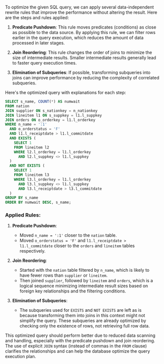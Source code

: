 To optimize the given SQL query, we can apply several data-independent rewrite rules that improve the performance without altering the result. Here are the steps and rules applied:

1. **Predicate Pushdown**: This rule moves predicates (conditions) as close as possible to the data source. By applying this rule, we can filter rows earlier in the query execution, which reduces the amount of data processed in later stages.

2. **Join Reordering**: This rule changes the order of joins to minimize the size of intermediate results. Smaller intermediate results generally lead to faster query execution times.

3. **Elimination of Subqueries**: If possible, transforming subqueries into joins can improve performance by reducing the complexity of correlated subqueries.

Here's the optimized query with explanations for each step:

```sql
SELECT s_name, COUNT(*) AS numwait
FROM nation
JOIN supplier ON s_nationkey = n_nationkey
JOIN lineitem l1 ON s_suppkey = l1.l_suppkey
JOIN orders ON o_orderkey = l1.l_orderkey
WHERE n_name = ':1'
  AND o_orderstatus = 'F'
  AND l1.l_receiptdate > l1.l_commitdate
  AND EXISTS (
    SELECT 1
    FROM lineitem l2
    WHERE l2.l_orderkey = l1.l_orderkey
      AND l2.l_suppkey <> l1.l_suppkey
  )
  AND NOT EXISTS (
    SELECT 1
    FROM lineitem l3
    WHERE l3.l_orderkey = l1.l_orderkey
      AND l3.l_suppkey <> l1.l_suppkey
      AND l3.l_receiptdate > l3.l_commitdate
  )
GROUP BY s_name
ORDER BY numwait DESC, s_name;
```

### Applied Rules:

1. **Predicate Pushdown**:
   - Moved `n_name = ':1'` closer to the `nation` table.
   - Moved `o_orderstatus = 'F'` and `l1.l_receiptdate > l1.l_commitdate` closer to the `orders` and `lineitem` tables respectively.

2. **Join Reordering**:
   - Started with the `nation` table filtered by `n_name`, which is likely to have fewer rows than `supplier` or `lineitem`.
   - Then joined `supplier`, followed by `lineitem` and `orders`, which is a logical sequence minimizing intermediate result sizes based on foreign key relationships and the filtering conditions.

3. **Elimination of Subqueries**:
   - The subqueries used for `EXISTS` and `NOT EXISTS` are left as is because transforming them into joins in this context might not simplify the query. These subqueries are already optimized by checking only the existence of rows, not retrieving full row data.

This optimized query should perform better due to reduced data scanning and handling, especially with the predicate pushdown and join reordering. The use of explicit `JOIN` syntax (instead of commas in the `FROM` clause) clarifies the relationships and can help the database optimize the query execution plan.